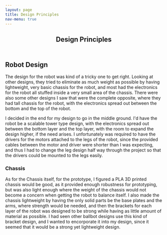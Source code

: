 ```yaml
---
layout: page
title: Design Principles
nav-menu: true
---
```


<!-- Main -->
<div id="main" class="alt">

<!-- One -->
<section id="one">
	<div class="inner">
		<header class="major">
			<h1>Design Principles</h1>
		</header>

<!-- Content -->
<h2 id="content">Robot Design</h2>
<p>The design for the robot was kind of a tricky one to get right. Looking at other designs, they tried to eliminate as much weight as possible by having lightweight, very basic chassis for the robot, and most had the electronics
for the robot all stuffed inside a very small area of the chassis. There were also some other designs I saw that were the complete opposite, where they had tall chassis for the robot, with the electronics spread out between the
bottom and the top of the robot.</p>

<p>I decided in the end for my design to go in the middle ground. I'd have the robot be a scalable tower type design, with the electronics spread out between the bottom layer and the top layer, with the room to expand the design higher,
if the need arises. I unfortunately was required to have the drivers for the motors attached to the legs of the robot, since the provided cables between the motor and driver were shorter than I was expecting, and thus I had to change
the leg design half way through the project so that the drivers could be mounted to the legs easily.</p>

<h3>Chassis</h3>
<p>As for the Chassis itself, for the prototype, I figured a PLA 3D printed chassis would be good, as it provided enough robustness for prototyping, but was also light enough where the weight of the chassis would not become a concern when
getting the robot to balance itself. I also made the chassis lightweight by having the only solid parts be the base plates and the arms, where strength would be needed, and then the brackets for each layer of the robot was designed to be
strong while having as little amount of material as possible. I had seen other ballbot designs use this kind of bracket design, and I wanted to encorporate it into my design, since it seemed that it would be a strong yet lightweight design.</p>
	</div>
</div>
</section>

</div>
